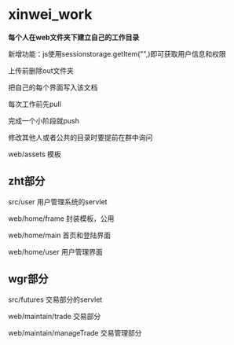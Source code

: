 # xinwei_work
**每个人在web文件夹下建立自己的工作目录**

新增功能：js使用sessionstorage.getItem("",)即可获取用户信息和权限

上传前删除out文件夹

把自己的每个界面写入该文档

每次工作前先pull

完成一个小阶段就push

修改其他人或者公共的目录时要提前在群中询问

web/assets 模板

## zht部分


src/user 用户管理系统的servlet

web/home/frame 封装模板，公用

web/home/main 首页和登陆界面

web/home/user 用户管理界面

## wgr部分


src/futures 交易部分的servlet

web/maintain/trade 交易部分

web/maintain/manageTrade 交易管理部分
